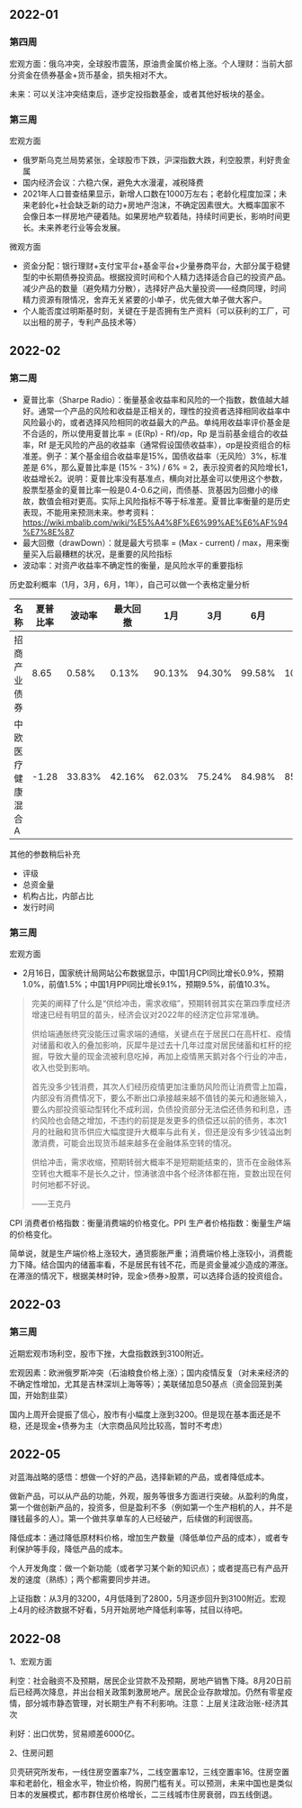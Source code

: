 ## 2022-01

### 第四周

宏观方面：俄乌冲突，全球股市震荡，原油贵金属价格上涨。个人理财：当前大部分资金在债券基金+货币基金，损失相对不大。

未来：可以关注冲突结束后，逐步定投指数基金，或者其他好板块的基金。

### 第三周

宏观方面

- 俄罗斯乌克兰局势紧张，全球股市下跌，沪深指数大跌，利空股票，利好贵金属
- 国内经济会议：六稳六保，避免大水漫灌，减税降费
- 2021年人口普查结果显示，新增人口数在1000万左右；老龄化程度加深；未来老龄化+社会缺乏新的动力+房地产泡沫，不确定因素很大。大概率国家不会像日本一样房地产硬着陆。如果房地产软着陆，持续时间更长，影响时间更长。未来养老行业等会发展。

微观方面

- 资金分配：银行理财+支付宝平台+基金平台+少量券商平台，大部分属于稳健型的中长期债券投资品。根据投资时间和个人精力选择适合自己的投资产品。减少产品的数量（避免精力分散），选择好产品大量投资——经商同理，时间精力资源有限情况，舍弃无关紧要的小单子，优先做大单子做大客户。
- 个人能否度过明斯基时刻，关键在于是否拥有生产资料（可以获利的工厂，可以出租的房子，专利产品技术等）



## 2022-02

### 第二周

- 夏普比率（Sharpe Radio）：衡量基金收益率和风险的一个指数，数值越大越好。通常一个产品的风险和收益是正相关的，理性的投资者选择相同收益率中风险最小的，或者选择风险相同的收益最大的产品。单纯用收益率评价基金是不合适的，所以使用夏普比率 = (E(Rp) - Rf)/σp，Rp 是当前基金组合的收益率，Rf 是无风险的产品的收益率（通常假设国债收益率），σp是投资组合的标准差。例子：某个基金组合收益率是15%，国债收益率（无风险）3%，标准差是 6%，那么夏普比率是 (15% - 3%) / 6% = 2，表示投资者的风险增长1，收益增长2。说明：夏普比率没有基准点，横向对比基金可以使用这个参数，股票型基金的夏普比率一般是0.4-0.6之间，而债基、货基因为回撤小的缘故，数值会相对更高。实际上风险指标不等于标准差。夏普比率衡量的是历史表现，不能用来预测未来。参考资料：https://wiki.mbalib.com/wiki/%E5%A4%8F%E6%99%AE%E6%AF%94%E7%8E%87
- 最大回撤（drawDown）：就是最大亏损率 = (Max - current) / max，用来衡量买入后最糟糕的状况，是重要的风险指标
- 波动率：对资产收益率不确定性的衡量，是风险水平的重要指标

历史盈利概率（1月，3月，6月，1年），自己可以做一个表格定量分析

| 名称              | 夏普比率 | 波动率 | 最大回撤 | 1月    | 3月    | 6月    | 1年    |
| ----------------- | -------- | ------ | -------- | ------ | ------ | ------ | ------ |
| 招商产业债券      | 8.65     | 0.58%  | 0.13%    | 90.13% | 94.30% | 99.58% | 100%   |
| 中欧医疗健康混合A | -1.28    | 33.83% | 42.16%   | 62.03% | 75.24% | 84.98% | 85.81% |

其他的参数稍后补充

- 评级
- 总资金量
- 机构占比，内部占比
- 发行时间

### 第三周

宏观方面

- 2月16日，国家统计局网站公布数据显示，中国1月CPI同比增长0.9%，预期1.0%，前值1.5%；中国1月PPI同比增长9.1%，预期9.5%，前值10.3%。

> 完美的阐释了什么是“供给冲击，需求收缩”，预期转弱其实在第四季度经济增速已经有明显的苗头，经济会议对2022年的经济定位非常准确。
>
> 供给端通胀终究没能压过需求端的通缩，关键点在于居民口在高杆杠、疫情对储蓄和收入的叠加影响，灰犀牛是过去十几年过度对居民储蓄和杠杆的挖掘，导致大量的现金流被利息吃掉，再加上疫情黑天鹅对各个行业的冲击，收入也受到影响。
>
> 首先没多少钱消费，其次人们经历疫情更加注重防风险而让消费雪上加霜，内部没有消费情况下，要么不断出口承接越来越不值钱的美元和通胀输入，要么内部投资驱动型转化不成利润，负债投资部分无法偿还债务和利息，违约风险也会随之增加，不违约的前提是发更多的债偿还以前的债务，本次1月的社融和货币供应大幅度提升大概率与此有关，但还是没有多少钱溢出刺激消费，可能会出现货币越来越多在金融体系空转的情况。
>
> 供给冲击，需求收缩，预期转弱大概率不是短期能结束的，货币在金融体系空转也大概率不是长久之计，惊涛骇浪中各个经济体都在拖，变数出现在何时何地都不好说。
>
> ——王克丹

CPI 消费者价格指数：衡量消费端的价格变化。PPI 生产者价格指数：衡量生产端的价格变化。

简单说，就是生产端价格上涨较大，通货膨胀严重；消费端价格上涨较小，消费能力下降。结合国内的储蓄率看，不是居民有钱不花，而是资金量减少造成的滞涨。在滞涨的情况下，根据美林时钟，现金>债券>股票，可以选择合适的投资组合。

## 2022-03

### 第三周

近期宏观市场利空，股市下挫，大盘指数跌到3100附近。

宏观因素：欧洲俄罗斯冲突（石油粮食价格上涨）；国内疫情反复（对未来经济的不确定性增加，尤其是吉林深圳上海等等）；美联储加息50基点（资金回笼到美国，开始割韭菜）

国内上周开会提振了信心，股市有小幅度上涨到3200。但是现在基本面还是不稳，还是现金+债券为主（大宗商品风险比较高，暂时不考虑）

## 2022-05

对蓝海战略的感悟：想做一个好的产品，选择新颖的产品，或者降低成本。

做新产品，可以从产品的功能，外观，服务等很多方面进行突破。从盈利的角度，第一个做创新产品的，投资多，但是盈利不多（例如第一个生产相机的人，并不是赚钱最多的人）。第一个做共享单车的人已经破产，后续做的利润很高。

降低成本：通过降低原材料价格，增加生产数量（降低单位产品的成本），或者专利保护等手段，降低产品的成本。

个人开发角度：做一个新功能（或者学习某个新的知识点）；或者提高已有产品开发的速度（熟练）；两个都需要同步并进。

上证指数：从3月的3200，4月低降到了2800，5月逐步回升到3100附近。宏观上4月的经济数据不好看，5月开始房地产降低利率等，拭目以待吧。


## 2022-08

1、宏观方面

利空：社会融资不及预期，居民企业贷款不及预期，房地产销售下降。8月20日前后已经两次降息，并出台相关政策刺激房地产。居民企业存款增加。仍然有零星疫情，部分城市静态管理，对长期生产有不利影响。注意：上层关注政治账-经济其次

利好：出口优势，贸易顺差6000亿。

2、住房问题

贝壳研究所发布，一线住房空置率7%，二线空置率12，三线空置率16。住房空置率和老龄化，租金水平，物业价格，购房门槛有关。可以预测，未来中国也是类似日本的发展模式，都市群住房价格增长，二三线城市住房衰弱，四五线倒退。
